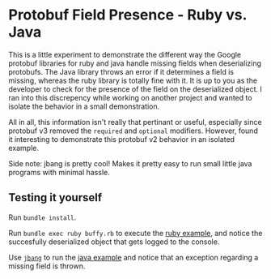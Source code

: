 # Protobuf Field Presence - Ruby vs. Java

This is a little experiment to demonstrate the different way the Google protobuf libraries for ruby and java handle missing fields when deserializing protobufs. The Java library throws an error if it determines a field is missing, whereas the ruby library is totally fine with it. It is up to you as the developer to check for the presence of the field on the deserialized object. I ran into this discrepency while working on another project and wanted to isolate the behavior in a small demonstration.

All in all, this information isn't really that pertinant or useful, especially since protobuf v3 removed the `required` and `optional` modifiers. However, found it interesting to demonstrate this protobuf v2 behavior in an isolated example.

Side note: jbang is pretty cool! Makes it pretty easy to run small little java programs with minimal hassle.

## Testing it yourself

Run `bundle install`.

Run `bundle exec ruby buffy.rb` to execute the [ruby example](buffy.rb), and notice the succesfully deserialized object that gets logged to the console.

Use [`jbang`](https://www.jbang.dev/) to run the [java example](BuffyRunner.java) and notice that an exception regarding a missing field is thrown.
